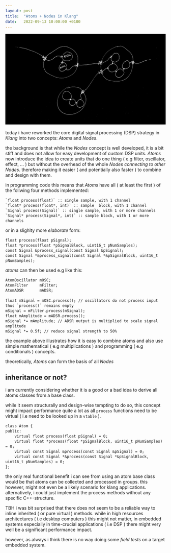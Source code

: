 ```yaml
---
layout: post
title:  "Atoms + Nodes in Klang"
date:   2022-09-13 10:00:00 +0100
---
```


![2022-09-13-atoms_and_nodes_in_klang](/assets/2022-09-13-atoms-and-nodes-in-klang.jpg)

today i have reworked the core digital signal processing (DSP) strategy in *Klang* into two concepts: *Atoms* and *Nodes*. 

the background is that while the *Nodes* concept is well developed, it is a bit stiff and does not allow for easy development of custom DSP units. *Atoms* now introduce the idea to create units that do one thing ( e.g filter, oscillator, effect, … ) but without the overhead of the whole *Nodes connecting to other Nodes*. therefore making it easier ( and potentially also faster ) to combine and design with them.

in programming code this means that *Atoms* have all ( at least the first ) of the follwing four methods implemented:

```
`float process(float)` :: single sample, with 1 channel
`float* process(float*, int)` :: sample  block, with 1 channel
`Signal process(Signal)` :: single sample, with 1 or more channels
`Signal* process(Signal*, int)` :: sample block, with 1 or more channels
```

or in a slighlty more *elaborate* form:

```
float process(float pSignal);
float *process(float *pSignalBlock, uint16_t pNumSamples);
const Signal &process_signal(const Signal &pSignal);
const Signal *&process_signal(const Signal *&pSignalBlock, uint16_t pNumSamples);
```

*atoms* can then be used e.g like this:

```
AtomOscillator mOSC;
AtomFilter     mFilter;
AtomADSR       mADSR;

float mSignal = mOSC.process(); // oscillators do not process input thus `process()` remains empty
mSignal = mFilter.process(mSignal);
float mAmplitude = mADSR.process();
mSignal *= mAmplitude; // ADSR output is multiplied to scale signal amplitude
mSignal *= 0.5f; // reduce signal strength to 50% 
```

the example above illustrates how it is easy to combine atoms and also use simple mathematical ( e.g multiplications ) and programming ( e.g conditionals ) concepts.

theoretically, *Atoms* can form the basis of all *Nodes*

## inheritance or not?

i am currently considering whether it is a good or a bad idea to derive all atoms classes from a base class.

while it seem structurally and design-wise tempting to do so, this concept might impact performance quite a lot as all `process` functions need to be virtual ( i.e need to be looked up in a `vtable` ).

```
class Atom {
public:
	virtual float process(float pSignal) = 0;
	virtual float *process(float *pSignalBlock, uint16_t pNumSamples) = 0;
	virtual const Signal &process(const Signal &pSignal) = 0;
	virtual const Signal *&process(const Signal *&pSignalBlock, uint16_t pNumSamples) = 0;
};
```

the only real functional benefit i can see from using an atom base class would be that atoms can be collected and processed in groups. this however, might not even be a likely scenario for klang applications. alternatively, i could just implement the process methods without any specific C++-structure.

TBH i was bit surprised that there does not seem to be a reliable way to inline inherited ( or pure virtual ) methods. while in high resources architectures ( i.e desktop computers ) this might not matter, in embedded systems especially in time-crucial applications ( i.e DSP ) there might very well be a significant performance impact. 

however, as always i think there is no way doing some *field tests* on a target embedded system.